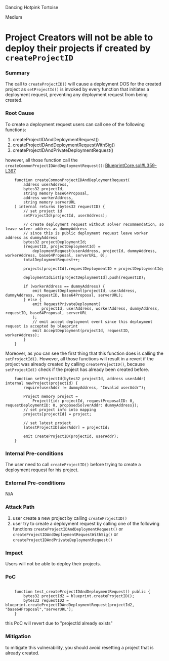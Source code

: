 Dancing Hotpink Tortoise

Medium

# Project Creators will not be able to deploy their projects if created by `createProjectID`

### Summary

The call to `createProjectID()` will cause a deployment DOS for the created project as `setProjectId()` is invoked by every function that initiates a deployment request, preventing any deployment request from being created.

### Root Cause

To create a deployment request users can call one of the following functions:

1. createProjectIDAndDeploymentRequest()
2. createProjectIDAndDeploymentRequestWithSig()
3. createProjectIDAndPrivateDeploymentRequest()

however, all those function call the `createCommonProjectIDAndDeploymentRequest()`:
[BlueprintCore.sol#L359-L367](https://github.com/sherlock-audit/2025-03-crestal-network/blob/main/crestal-omni-contracts/src/BlueprintCore.sol#L359-L367)
```Solidity
    function createCommonProjectIDAndDeploymentRequest(
        address userAddress,
        bytes32 projectId,
        string memory base64Proposal,
        address workerAddress,
        string memory serverURL
    ) internal returns (bytes32 requestID) {
        // set project id
        setProjectId(projectId, userAddress);

        // create deployment request without solver recommendation, so leave solver address as dummyAddress
        // since this is public deployment request leave worker address as dummyAddress
        bytes32 projectDeploymentId;
        (requestID, projectDeploymentId) =
            deploymentRequest(userAddress, projectId, dummyAddress, workerAddress, base64Proposal, serverURL, 0);
        totalDeploymentRequest++;

        projects[projectId].requestDeploymentID = projectDeploymentId;

        deploymentIdList[projectDeploymentId].push(requestID);

        if (workerAddress == dummyAddress) {
            emit RequestDeployment(projectId, userAddress, dummyAddress, requestID, base64Proposal, serverURL);
        } else {
            emit RequestPrivateDeployment(
                projectId, userAddress, workerAddress, dummyAddress, requestID, base64Proposal, serverURL
            );
            // emit accept deployment event since this deployment request is accepted by blueprint
            emit AcceptDeployment(projectId, requestID, workerAddress);
        }
    }
```
Moreover, as you can see the first thing that this function does is calling the `setProjectId()`. However, all those functions will result in a revert if the project was already created by calling `createProjectID()`, because `setProjectId()` check if the project has already been created before.
```Solidity
    function setProjectId(bytes32 projectId, address userAddr) internal newProject(projectId) {
        require(userAddr != dummyAddress, "Invalid userAddr");

        Project memory project =
            Project({id: projectId, requestProposalID: 0, requestDeploymentID: 0, proposedSolverAddr: dummyAddress});
        // set project info into mapping
        projects[projectId] = project;

        // set latest project
        latestProjectID[userAddr] = projectId;

        emit CreateProjectID(projectId, userAddr);
    }
```



### Internal Pre-conditions

The user need to call `createProjectID()` before trying to create a deployment request for his project.

### External Pre-conditions

N/A

### Attack Path

1. user create a new project by calling `createProjectID()`
2. user try to create a deployment request by calling one of the following functions `createProjectIDAndDeploymentRequest()` or `createProjectIDAndDeploymentRequestWithSig()` or `createProjectIDAndPrivateDeploymentRequest()`

### Impact

Users will not be able to deploy their projects.

### PoC

```Solidity

    function test_createProjectIDAndDeploymentRequest() public {
        bytes32 projectId2 = blueprint.createProjectID();
        bytes32 requestID2 = blueprint.createProjectIDAndDeploymentRequest(projectId2, "base64Proposal","serverURL");
    }
```

this PoC will revert due to "projectId already exists"

### Mitigation

to mitigate this vulnerability, you should avoid resetting a project that is already created.